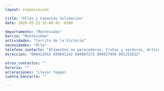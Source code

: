 ```yaml
---
layout: organizacion

title: "Ollas y Canastas Solidarias"
date: 2020-05-21 15:09:43 -0300

departamento: "Montevideo"
barrio: "Montevideo"
actividades: "Cerrito de la Victoria"
necesidades: "Olla"
telefono_contacto: "Alimentos no perecederos, frutas y verduras, Artículos de limpieza, tuppers, cubiertos descartables"
direccion: "098422915 099841142 094807175 099927956 091252622"

otros_contactos: ""
horario: ""
aclaraciones: "Llevar tupper.                                                                                                                                   Por más información sobre las ollas que realiza esta organización, visitar sus redes sociales."
cuenta_bancaria: ""

---
```

